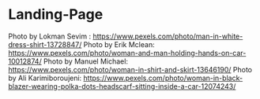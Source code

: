# Landing-Page
Photo by Lokman Sevim : https://www.pexels.com/photo/man-in-white-dress-shirt-13728847/
Photo by Erik Mclean: https://www.pexels.com/photo/woman-and-man-holding-hands-on-car-10012874/
Photo by Manuel Michael: https://www.pexels.com/photo/woman-in-shirt-and-skirt-13646190/
Photo by Ali Karimiboroujeni: https://www.pexels.com/photo/woman-in-black-blazer-wearing-polka-dots-headscarf-sitting-inside-a-car-12074243/